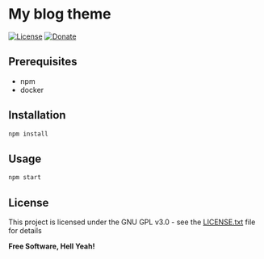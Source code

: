 My blog theme
===

[![License](https://img.shields.io/badge/license-GPL%20v3%2B-yellow.svg?style=flat-square&colorA=0d7377&colorB=44c2c7)](https://raw.githubusercontent.com/johackim/boilerplate/master/LICENSE.txt)
[![Donate](https://img.shields.io/badge/donate-liberapay-blue.svg?style=flat-square&colorA=0d7377&colorB=44c2c7)](https://liberapay.com/johackim/donate)

## Prerequisites

- npm
- docker

## Installation

```bash
npm install
```

## Usage

```bash
npm start
```

## License

This project is licensed under the GNU GPL v3.0 - see the [LICENSE.txt](LICENSE.txt) file for details

**Free Software, Hell Yeah!**
